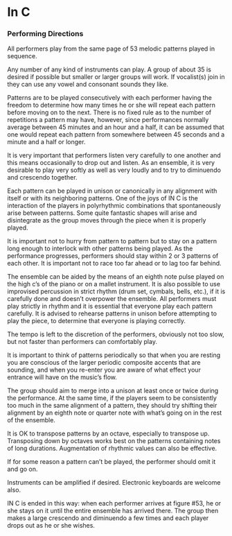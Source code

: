 # In C

### Performing Directions

All performers play from the same page of 53 melodic patterns played in sequence.

Any number of any kind of instruments can play. A group of about 35 is desired if possible but smaller or larger groups will work. If vocalist(s) join in they can use any vowel and consonant sounds they like.

Patterns are to be played consecutively with each performer having the freedom to determine how many times he or she will repeat each pattern before moving on to the next. There is no fixed rule as to the number of repetitions a pattern may have, however, since performances normally average between 45 minutes and an hour and a half, it can be assumed that one would repeat each pattern from somewhere between 45 seconds and a minute and a half or longer.

It is very important that performers listen very carefully to one another and this means occasionally to drop out and listen. As an ensemble, it is very desirable to play very softly as well as very loudly and to try to diminuendo and crescendo together.

Each pattern can be played in unison or canonically in any alignment with itself or with its neighboring patterns. One of the joys of IN C is the interaction of the players in polyrhythmic combinations that spontaneously arise between patterns. Some quite fantastic shapes will arise and disintegrate as the group moves through the piece when it is properly played.

It is important not to hurry from pattern to pattern but to stay on a pattern long enough to interlock with other patterns being played. As the performance progresses, performers should stay within 2 or 3 patterns of each other. It is important not to race too far ahead or to lag too far behind.

The ensemble can be aided by the means of an eighth note pulse played on the high c’s of the piano or on a mallet instrument. It is also possible to use improvised percussion in strict rhythm (drum set, cymbals, bells, etc.), if it is carefully done and doesn’t overpower the ensemble. All performers must play strictly in rhythm and it is essential that everyone play each pattern carefully. It is advised to rehearse patterns in unison before attempting to play the piece, to determine that everyone is playing correctly.

The tempo is left to the discretion of the performers, obviously not too slow, but not faster than performers can comfortably play.

It is important to think of patterns periodically so that when you are resting you are conscious of the larger periodic composite accents that are sounding, and when you re-enter you are aware of what effect your entrance will have on the music’s flow.

The group should aim to merge into a unison at least once or twice during the performance. At the same time, if the players seem to be consistently too much in the same alignment of a pattern, they should try shifting their alignment by an eighth note or quarter note with what’s going on in the rest of the ensemble.

It is OK to transpose patterns by an octave, especially to transpose up. Transposing down by octaves works best on the patterns containing notes of long durations. Augmentation of rhythmic values can also be effective.

If for some reason a pattern can’t be played, the performer should omit it and go on.

Instruments can be amplified if desired. Electronic keyboards are welcome also.

IN C is ended in this way: when each performer arrives at figure #53, he or she stays on it until the entire ensemble has arrived there. The group then makes a large crescendo and diminuendo a few times and each player drops out as he or she wishes.
